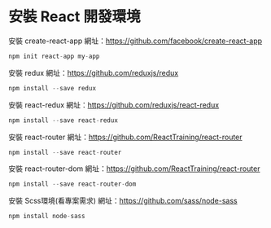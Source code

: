 # 安裝 React 開發環境

安裝 create-react-app
網址：https://github.com/facebook/create-react-app
```js
npm init react-app my-app
```

安裝 redux
網址：https://github.com/reduxjs/redux
```js
npm install --save redux
```

安裝 react-redux
網址：https://github.com/reduxjs/react-redux
```js
npm install --save react-redux
```

安裝 react-router
網址：https://github.com/ReactTraining/react-router
```js
npm install --save react-router
```

安裝 react-router-dom
網址：https://github.com/ReactTraining/react-router
```js
npm install --save react-router-dom
```

安裝 Scss環境(看專案需求)
網址：https://github.com/sass/node-sass
```js
npm install node-sass
```